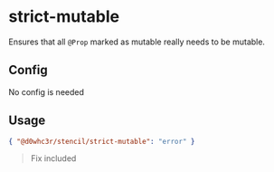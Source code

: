 # strict-mutable

Ensures that all `@Prop` marked as mutable really needs to be mutable.

## Config

No config is needed

## Usage

```json
{ "@d0whc3r/stencil/strict-mutable": "error" }
```

> Fix included
